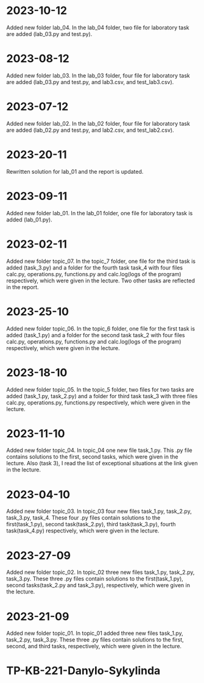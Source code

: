 # 2023-10-12

Added new folder lab_04. In the lab_04 folder, two file for laboratory task are added (lab_03.py and test.py).

# 2023-08-12

Added new folder lab_03. In the lab_03 folder, four file for laboratory task are added (lab_03.py and test.py, and lab3.csv, and test_lab3.csv).

# 2023-07-12

Added new folder lab_02. In the lab_02 folder, four file for laboratory task are added (lab_02.py and test.py, and lab2.csv, and test_lab2.csv).

# 2023-20-11

Rewritten solution for lab_01 and the report is updated.

# 2023-09-11

Added new folder lab_01.  In the lab_01 folder, one file for laboratory task is added (lab_01.py).

# 2023-02-11

Added new folder topic_07.  In the topic_7 folder, one file for the third task is added (task_3.py) and a folder for the fourth task task_4 with four files calc.py, operations.py, functions.py and calc.log(logs of the program) respectively, which were given in the lecture. Two other tasks are reflected in the report.

# 2023-25-10

Added new folder topic_06.  In the topic_6 folder, one file for the first task is added (task_1.py) and a folder for the second task task_2 with four files calc.py, operations.py, functions.py and calc.log(logs of the program) respectively, which were given in the lecture.

# 2023-18-10

Added new folder topic_05.  In the topic_5 folder, two files for two tasks are added (task_1.py, task_2.py) and a folder for third task task_3 with three files calc.py, operations.py, functions.py respectively, which were given in the lecture.

# 2023-11-10
Added new folder topic_04. In topic_04 one new file task_1.py.  This .py file contains solutions to the first, second tasks, which were given in the lecture. Also (task 3), I read the list of exceptional situations at the link given in the lecture.

# 2023-04-10

Added new folder topic_03. In topic_03 four new files task_1.py, task_2.py, task_3.py, task_4.  These four .py files contain solutions to the first(task_1.py), second task(task_2.py), third task(task_3.py), fourth task(task_4.py) respectively, which were given in the lecture.

# 2023-27-09

Added new folder topic_02. In topic_02 three new files task_1.py, task_2.py, task_3.py.  These three .py files contain solutions to the first(task_1.py), second tasks(task_2.py and task_3.py), respectively, which were given in the lecture.

# 2023-21-09

Added new folder topic_01. In topic_01 added three new files task_1.py, task_2.py, task_3.py.  These three .py files contain solutions to the first, second, and third tasks, respectively, which were given in the lecture.

# TP-KB-221-Danylo-Sykylinda